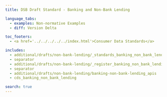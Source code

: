 ```yaml
---
title: DSB Draft Standard - Banking and Non-Bank Lending

language_tabs:
  - examples: Non-normative Examples
  - diff: Version Delta

toc_footers:
  - <a href='../../../../../index.html'>Consumer Data Standards</a>

includes:
  - additional/drafts/non-bank-lending/_standards_banking_non_bank_lending
  - separator
  - additional/drafts/non-bank-lending/_register_banking_non_bank_lending
  - separator
  - additional/drafts/non-bank-lending/banking-non-bank-lending_apis
  - cds_banking_non_bank_lending

search: true
---
```

